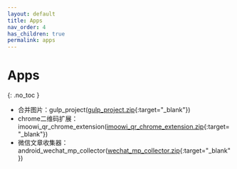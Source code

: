 ```yaml
---
layout: default
title: Apps
nav_order: 4
has_children: true
permalink: apps
---
```


# Apps
{: .no_toc }

- 合并图片：gulp_project([gulp_project.zip](/assets/attach/gulp_project.zip){:target="_blank"})
- chrome二维码扩展：imoowi_qr_chrome_extension([imoowi_qr_chrome_extension.zip](/assets/attach/imoowi_qr_chrome_extension.zip){:target="_blank"})
- 微信文章收集器：android_wechat_mp_collector([wechat_mp_collector.zip](/assets/attach/wechat_mp_collector.zip){:target="_blank"})
  




<div id="gitalk-container"></div>
<link rel="stylesheet" href="https://unpkg.com/gitalk/dist/gitalk.css">
<script src="https://unpkg.com/gitalk/dist/gitalk.min.js"></script>
<script src="/assets/js/md5.min.js"></script>
<script type="text/javascript">
const gitalk = new Gitalk({
  clientID: 'c8000586a21c80291476',
  clientSecret: '043d2b75bd32c8d03f65d088bbd475c563a287f4',
  repo: 'imoowi.github.io',
  owner: 'imoowi',
  admin: ['imoowi'],
  distractionFreeMode: false,
  id: md5(location.href)
});
gitalk.render('gitalk-container')
</script>